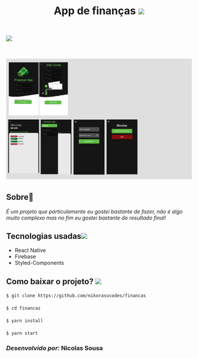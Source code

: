 <h1 align="center">App de finanças <img src="https://emoji.gg/assets/emoji/2254-pepe-flex.gif" width="30">
</h1>

<h1>
<img src="src/img/resultado.gif">
</h1>

<h1>
<img src="src/img/projeto.jpg">
</h1>

## **Sobre**📄

_É um projeto que particulamente eu gostei bastante de fazer, não é algo muito complexo mas no fim eu gostei bastante do resultado final!_

## **Tecnologias usadas**<img src="https://camo.githubusercontent.com/63371d36886ee658f5a97401f393e1ab1684b2fd3de674b8f5efc7d410b2a3d0/68747470733a2f2f6d656469612e67697068792e636f6d2f6d656469612f57556c706c634d704f43456d5447427442572f67697068792e676966" width="30">

- React Native
- Firebase
- Styled-Components

## **Como baixar o projeto?** <img src="https://emoji.gg/assets/emoji/6411-t-omato-think.png" width="20">


```bash
$ git clone https://github.com/nikorasucodes/financas

$ cd financas

$ yarn install

$ yarn start
```

### _Desenvolvido por:_ **Nicolas Sousa**